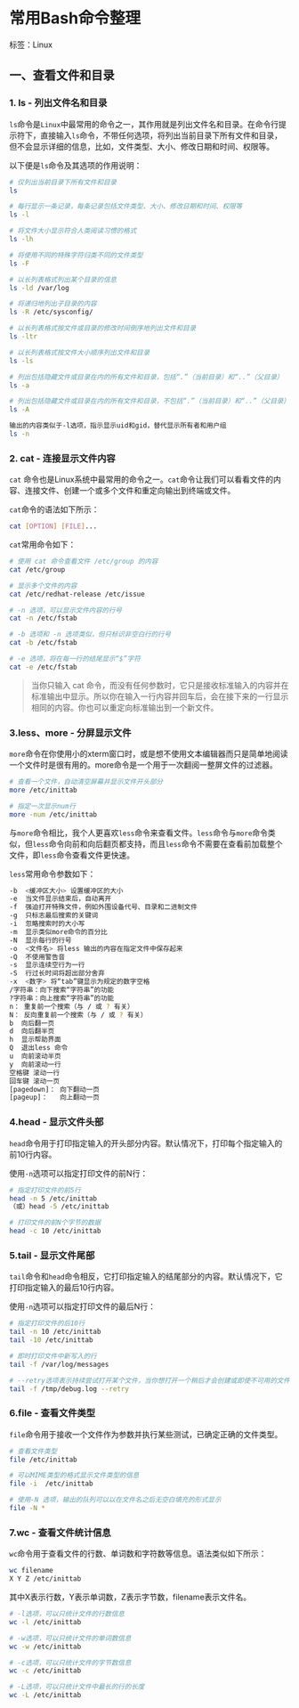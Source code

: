 # 常用Bash命令整理

标签：Linux

## 一、查看文件和目录

### 1. ls - 列出文件名和目录

`ls`命令是`Linux`中最常用的命令之一，其作用就是列出文件名和目录。在命令行提示符下，直接输入`ls`命令，不带任何选项，将列出当前目录下所有文件和目录，但不会显示详细的信息，比如，文件类型、大小、修改日期和时间、权限等。

以下便是`ls`命令及其选项的作用说明：

```bash
# 仅列出当前目录下所有文件和目录
ls

# 每行显示一条记录，每条记录包括文件类型、大小、修改日期和时间、权限等
ls -l

# 将文件大小显示符合人类阅读习惯的格式
ls -lh

# 将使用不同的特殊字符归类不同的文件类型
ls -F

# 以长列表格式列出某个目录的信息
ls -ld /var/log

# 将递归地列出子目录的内容
ls -R /etc/sysconfig/

# 以长列表格式按文件或目录的修改时间倒序地列出文件和目录
ls -ltr

# 以长列表格式按文件大小顺序列出文件和目录
ls -ls

# 列出包括隐藏文件或目录在内的所有文件和目录，包括“.”（当前目录）和“..”（父目录）
ls -a

# 列出包括隐藏文件或目录在内的所有文件和目录，不包括“.”（当前目录）和“..”（父目录）
ls -A

输出的内容类似于-l选项，指示显示uid和gid，替代显示所有者和用户组
ls -n
```

### 2. cat - 连接显示文件内容

`cat` 命令也是Linux系统中最常用的命令之一。`cat`命令让我们可以看看文件的内容、连接文件、创建一个或多个文件和重定向输出到终端或文件。

`cat`命令的语法如下所示：

```bash
cat [OPTION] [FILE]...
```

`cat`常用命令如下：

```bash
# 使用 cat 命令查看文件 /etc/group 的内容
cat /etc/group

# 显示多个文件的内容
cat /etc/redhat-release /etc/issue

# -n 选项，可以显示文件内容的行号
cat -n /etc/fstab

# -b 选项和 -n 选项类似，但只标识非空白行的行号
cat -b /etc/fstab

# -e 选项，将在每一行的结尾显示“$”字符
cat -e /etc/fstab
```

> 当你只输入 cat 命令，而没有任何参数时，它只是接收标准输入的内容并在标准输出中显示。所以你在输入一行内容并回车后，会在接下来的一行显示相同的内容。你也可以重定向标准输出到一个新文件。

### 3.less、more - 分屏显示文件

`more`命令在你使用小的xterm窗口时，或是想不使用文本编辑器而只是简单地阅读一个文件时是很有用的。more命令是一个用于一次翻阅一整屏文件的过滤器。

```bash
# 查看一个文件，自动清空屏幕并显示文件开头部分
more /etc/inittab

# 指定一次显示num行
more -num /etc/inittab
```

与`more`命令相比，我个人更喜欢`less`命令来查看文件。`less`命令与`more`命令类似，但`less`命令向前和向后翻页都支持，而且`less`命令不需要在查看前加载整个文件，即`less`命令查看文件更快速。

`less`常用命令参数如下：

```bash
-b  <缓冲区大小> 设置缓冲区的大小
-e  当文件显示结束后，自动离开
-f  强迫打开特殊文件，例如外围设备代号、目录和二进制文件
-g  只标志最后搜索的关键词
-i  忽略搜索时的大小写
-m  显示类似more命令的百分比
-N  显示每行的行号
-o  <文件名> 将less 输出的内容在指定文件中保存起来
-Q  不使用警告音
-s  显示连续空行为一行
-S  行过长时间将超出部分舍弃
-x  <数字> 将“tab”键显示为规定的数字空格
/字符串：向下搜索“字符串”的功能
?字符串：向上搜索“字符串”的功能
n： 重复前一个搜索（与 / 或 ? 有关）
N： 反向重复前一个搜索（与 / 或 ? 有关）
b  向后翻一页
d  向后翻半页
h  显示帮助界面
Q  退出less 命令
u  向前滚动半页
y  向前滚动一行
空格键 滚动一行
回车键 滚动一页
[pagedown]： 向下翻动一页
[pageup]：   向上翻动一页
```

### 4.head - 显示文件头部

`head`命令用于打印指定输入的开头部分内容。默认情况下，打印每个指定输入的前10行内容。

使用`-n`选项可以指定打印文件的前N行：

```bash
# 指定打印文件的前5行
head -n 5 /etc/inittab
（或）head -5 /etc/inittab

# 打印文件的前N个字节的数据
head -c 10 /etc/inittab
```

### 5.tail - 显示文件尾部

`tail`命令和`head`命令相反，它打印指定输入的结尾部分的内容。默认情况下，它打印指定输入的最后10行内容。

使用`-n`选项可以指定打印文件的最后N行：

```bash
# 指定打印文件的后10行
tail -n 10 /etc/inittab
tail -10 /etc/inittab

# 即时打印文件中新写入的行
tail -f /var/log/messages

# --retry选项表示持续尝试打开某个文件，当你想打开一个稍后才会创建或即使不可用的文件
tail -f /tmp/debug.log --retry
```

### 6.file - 查看文件类型

`file`命令用于接收一个文件作为参数并执行某些测试，已确定正确的文件类型。

```bash
# 查看文件类型
file /etc/inittab

# 可以MIME类型的格式显示文件类型的信息
file -i  /etc/inittab

# 使用-N 选项，输出的队列可以以在文件名之后无空白填充的形式显示
file -N *
```

### 7.wc - 查看文件统计信息

`wc`命令用于查看文件的行数、单词数和字符数等信息。语法类似如下所示：

```bash
wc filename
X Y Z /etc/inittab
```

其中X表示行数，Y表示单词数，Z表示字节数，filename表示文件名。

```bash
# -l选项，可以只统计文件的行数信息
wc -l /etc/inittab

# -w选项，可以只统计文件的单词数信息
wc -w /etc/inittab

# -c选项，可以只统计文件的字节数信息
wc -c /etc/inittab

# -L选项，可以只统计文件中最长的行的长度
wc -L /etc/inittab
```